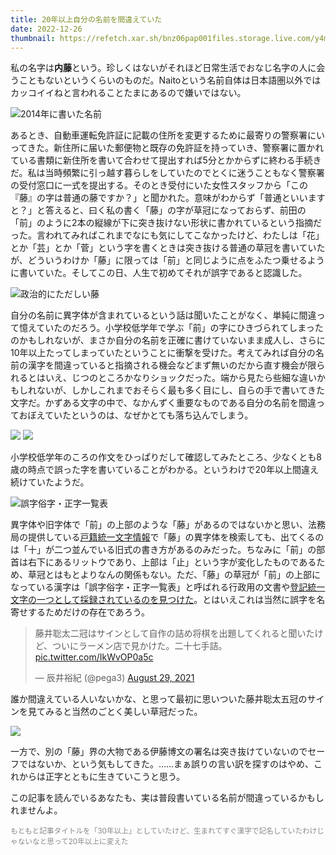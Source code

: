 ```yaml
---
title: 20年以上自分の名前を間違えていた
date: 2022-12-26
thumbnail: https://refetch.xar.sh/bnz06pap001files.storage.live.com/y4mNYUqOXePXzeQwOZ5FQdFT-om6xjEjdWlQWZb96Is-xcvS6tpWM3UDxg897D9XEds0edeICF02sSiKIEb3lYfKtbdV79DVzQWhl3G2FDIQIXEaQ3ZQ4GQJOUWADQUFwPeWetuTb3Ijj3JfOqP6QqpsSEHkMnt308IT3zZAFD7PApZk-caQxjlwSEqtZgwdW_F?width=573&height=319&cropmode=none
---
```


私の名字は**内藤**という。珍しくはないがそれほど日常生活でおなじ名字の人に会うこともないというくらいのものだ。Naitoという名前自体は日本語圏以外ではカッコイイねと言われることたまにあるので嫌いではない。

![2014年に書いた名前](https://bnz06pap001files.storage.live.com/y4mNYUqOXePXzeQwOZ5FQdFT-om6xjEjdWlQWZb96Is-xcvS6tpWM3UDxg897D9XEds0edeICF02sSiKIEb3lYfKtbdV79DVzQWhl3G2FDIQIXEaQ3ZQ4GQJOUWADQUFwPeWetuTb3Ijj3JfOqP6QqpsSEHkMnt308IT3zZAFD7PApZk-caQxjlwSEqtZgwdW_F?width=573&height=319&cropmode=none)

あるとき、自動車運転免許証に記載の住所を変更するために最寄りの警察署にいってきた。新住所に届いた郵便物と既存の免許証を持っていき、警察署に置かれている書類に新住所を書いて合わせて提出すれば5分とかからずに終わる手続きだ。私は当時頻繁に引っ越す暮らしをしていたのでとくに迷うこともなく警察署の受付窓口に一式を提出する。そのとき受付にいた女性スタッフから「この『藤』の字は普通の藤ですか？」と聞かれた。意味がわからず「普通といいますと？」と答えると、曰く私の書く「藤」の字が草冠になっておらず、前田の「前」のように2本の縦線が下に突き抜けない形状に書かれているという指摘だった。言われてみればこれまでなにも気にしてこなかったけど、わたしは「花」とか「芸」とか「菅」という字を書くときは突き抜ける普通の草冠を書いていたが、どういうわけか「藤」に限っては「前」と同じように点をふたつ乗せるように書いていた。そしてこの日、人生で初めてそれが誤字であると認識した。

![政治的にただしい藤](https://bnz06pap001files.storage.live.com/y4m7yHLWOCJr0cYFZSOXQKCZXdBC7lq63Ewydvxy9ccStBiT0EdJ5X8M-TxGOnMdqJ1KMPu5ynnJQAK1uBp_nJ6151Vf7xY6geJSA2R-RgjEe3_3_PVpgtyRDJ3Z4frMmDOBwggs7y0sJBPfZarsz0Mc8DYtUX8u1QPV7Wl_BwMKMTXSUh8RpscAZNwuzQBZzlb?width=541&height=279&cropmode=none)

自分の名前に異字体が含まれているという話は聞いたことがなく、単純に間違って憶えていたのだろう。小学校低学年で学ぶ「前」の字にひきづられてしまったのかもしれないが、まさか自分の名前を正確に書けていないまま成人し、さらに10年以上たってしまっていたということに衝撃を受けた。考えてみれば自分の名前の漢字を間違っていると指摘される機会などまず無いのだから直す機会が限られるとはいえ、じつのところかなりショックだった。端から見たら些細な違いかもしれないが、しかしこれまでおそらく最も多く目にし、自らの手で書いてきた文字だ。かずある文字の中で、なかんずく重要なものである自分の名前を間違っておぼえていたというのは、なぜかとても落ち込んでしまう。

![](https://bnz06pap001files.storage.live.com/y4mkwQVM76fxPYT6fvCLzfjX7OpoCzs_L8R29HZoaObNrHkqHjA2uelpBlnLpKHcYrYQPYXIa8szVnUPPlQYRssSQTmhOzGid1_ofz4tqlRG8uxImGejKjBxmUoVMP4U_zeoPGeh6zOOPLIFQXUWNE5YX4ZhNJhdA-uCDxLBJTe42UVH89bLkPbFPchaG-Ga3vO?width=768&height=1024&cropmode=none)
![](https://bnz06pap001files.storage.live.com/y4mEjmLVEjWzUzkiDmVmz1-_8jtI8oIzYvzALLvGUDjhmhSi773q-LNl_g5AghhdhnGmjw71R3oOdRha02Y1qrMlhu6UrRtaSKsR450LpL3P0tn756nHBXzpfCLk_y_gxgtaXDsfvorLmcNN1N6rjrmu9wtojkTRagFA2kZNMjDs-6-cdxKW59UOVQL2SiYgyxO?width=768&height=1024&cropmode=none)

小学校低学年のころの作文をひっぱりだして確認してみたところ、少なくとも8歳の時点で誤った字を書いていることがわかる。というわけで20年以上間違え続けていたようだ。

![誤字俗字・正字一覧表](https://bnz06pap001files.storage.live.com/y4mkiQSg4WqUfwhLWIx21ubfYhBwn-xf-7vWOvFVLNcKr1CMgYh4LWL9Eb78w9RlJu5H7f8Xn6kzACCGKpg7p1A_VlhbvL8ejoTSCFcVh1rK6rcqRyO6DJOJKO81ZQYwzW7XG2-muXwhd3h6aSdTIfFwqbE96977Yg86WtVAPiK-CYucmuUCeNJIloWHKu8NP-l?width=492&height=634&cropmode=none)

異字体や旧字体で「前」の上部のような「藤」があるのではないかと思い、法務局の提供している[戸籍統一文字情報](https://houmukyoku.moj.go.jp/KOSEKIMOJIDB/M01.html)で「藤」の異字体を検索しても、出てくるのは「十」が二つ並んでいる旧式の書き方があるのみだった。ちなみに「前」の部首は右下にあるリットウであり、上部は「止」という字が変化したものであるため、草冠とはもとよりなんの関係もない。ただ、「藤」の草冠が「前」の上部になっている漢字は「誤字俗字・正字一覧表」と呼ばれる行政用の文書や[登記統一文字の一つとして採録されているのを見つけた](https://glyphwiki.org/wiki/toki-01053540)。とはいえこれは当然に誤字を名寄せするためだけの存在であろう。

<blockquote class="twitter-tweet"><p lang="ja" dir="ltr">藤井聡太二冠はサインとして自作の詰め将棋を出題してくれると聞いたけど、ついにラーメン店で見かけた。二十七手詰。 <a href="https://t.co/IkWvOP0a5c">pic.twitter.com/IkWvOP0a5c</a></p>&mdash; 辰井裕紀 (@pega3) <a href="https://twitter.com/pega3/status/1431937804376838145?ref_src=twsrc%5Etfw">August 29, 2021</a></blockquote> <script async src="https://platform.twitter.com/widgets.js" charset="utf-8"></script>

誰か間違えている人いないかな、と思って最初に思いついた藤井聡太五冠のサインを見てみると当然のごとく美しい草冠だった。

![](https://upload.wikimedia.org/wikipedia/commons/0/04/Meiji_Kenpo03.jpg)

一方で、別の「藤」界の大物である伊藤博文の署名は突き抜けていないのでセーフではないか、という気もしてきた。……まぁ誤りの言い訳を探すのはやめ、これからは正字とともに生きていこうと思う。

この記事を読んでいるあなたも、実は普段書いている名前が間違っているかもしれませんよ。

<small style="color: #888;">もともと記事タイトルを「30年以上」としていたけど、生まれてすぐ漢字で記名していたわけじゃないなと思って20年以上に変えた</small>
